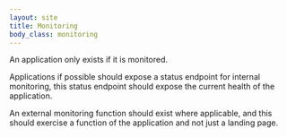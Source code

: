```yaml
---
layout: site
title: Monitoring
body_class: monitoring
---
```


An application only exists if it is monitored.

Applications if possible should expose a status endpoint for internal monitoring, this status endpoint should expose the current health of the application.

An external monitoring function should exist where applicable, and this should exercise a function of the application and not just a landing page.
